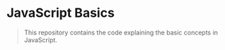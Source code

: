# JavaScript Basics

> This repository contains the code explaining the basic concepts in JavaScript.
